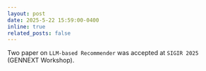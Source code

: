 ```yaml
---
layout: post
date: 2025-5-22 15:59:00-0400
inline: true
related_posts: false
---
```

Two paper on `LLM-based Recommender` was accepted at `SIGIR 2025` (GENNEXT Workshop).